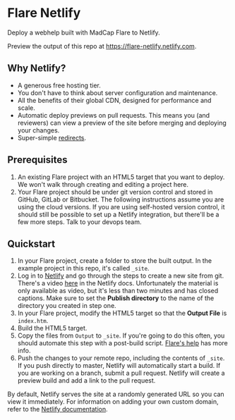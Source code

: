 # Flare Netlify

Deploy a webhelp built with MadCap Flare to Netlify.

Preview the output of this repo at https://flare-netlify.netlify.com.

## Why Netlify?

- A generous free hosting tier.
- You don't have to think about server configuration and maintenance.
- All the benefits of their global CDN, designed for performance and scale.
- Automatic deploy previews on pull requests. This means you (and reviewers) can view a preview of the site before merging and deploying your changes.
- Super-simple [redirects](https://docs.netlify.com/routing/redirects/#syntax-for-the-redirects-file).

## Prerequisites

1. An existing Flare project with an HTML5 target that you want to deploy. We won't walk through creating and editing a project here.
2. Your Flare project should be under git version control and stored in GitHub, GitLab or Bitbucket. The following instructions assume you are using the cloud versions. If you are using self-hosted version control, it should still be possible to set up a Netlify integration, but there'll be a few more steps. Talk to your devops team.

## Quickstart

1. In your Flare project, create a folder to store the built output. In the example project in this repo, it's called `_site`.
2. Log in to [Netlify](https://www.netlify.com/) and go through the steps to create a new site from git. There's a video [here](https://docs.netlify.com/site-deploys/create-deploys/#deploy-with-git) in the Netlify docs. Unfortunately the material is only available as video, but it's less than two minutes and has closed captions. Make sure to set the **Publish directory** to the name of the directory you created in step one.
3. In your Flare project, modify the HTML5 target so that the **Output File** is `index.htm`.
4. Build the HTML5 target.
5. Copy the files from `Output` to `_site`. If you're going to do this often, you should automate this step with a post-build script. [Flare's help](https://help.madcapsoftware.com/flare2017r3/Content/Flare/Targets/More/Creating-Pre-Post-Build-Events.htm) has more info.
6. Push the changes to your remote repo, including the contents of `_site`. If you push directly to master, Netlify will automatically start a build. If you are working on a branch, submit a pull request. Netlify will create a preview build and add a link to the pull request.

By default, Netlify serves the site at a randomly generated URL so you can view it immediately. For information on adding your own custom domain, refer to the [Netlify documentation](https://docs.netlify.com/domains-https/custom-domains/#definitions).